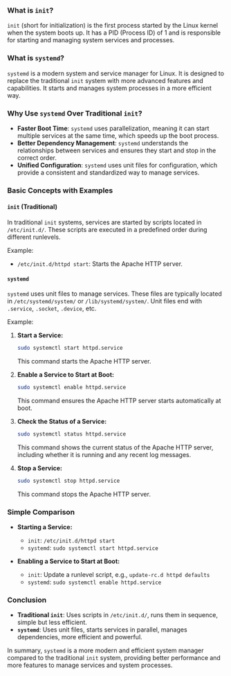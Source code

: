 

### What is `init`?

`init` (short for initialization) is the first process started by the Linux kernel when the system boots up. It has a PID (Process ID) of 1 and is responsible for starting and managing system services and processes.

### What is `systemd`?

`systemd` is a modern system and service manager for Linux. It is designed to replace the traditional `init` system with more advanced features and capabilities. It starts and manages system processes in a more efficient way.

### Why Use `systemd` Over Traditional `init`?

- **Faster Boot Time**: `systemd` uses parallelization, meaning it can start multiple services at the same time, which speeds up the boot process.
- **Better Dependency Management**: `systemd` understands the relationships between services and ensures they start and stop in the correct order.
- **Unified Configuration**: `systemd` uses unit files for configuration, which provide a consistent and standardized way to manage services.

### Basic Concepts with Examples

#### `init` (Traditional)

In traditional `init` systems, services are started by scripts located in `/etc/init.d/`. These scripts are executed in a predefined order during different runlevels.

Example:
- `/etc/init.d/httpd start`: Starts the Apache HTTP server.

#### `systemd`

`systemd` uses unit files to manage services. These files are typically located in `/etc/systemd/system/` or `/lib/systemd/system/`. Unit files end with `.service`, `.socket`, `.device`, etc.

Example:

1. **Start a Service:**
   ```bash
   sudo systemctl start httpd.service
   ```
   This command starts the Apache HTTP server.

2. **Enable a Service to Start at Boot:**
   ```bash
   sudo systemctl enable httpd.service
   ```
   This command ensures the Apache HTTP server starts automatically at boot.

3. **Check the Status of a Service:**
   ```bash
   sudo systemctl status httpd.service
   ```
   This command shows the current status of the Apache HTTP server, including whether it is running and any recent log messages.

4. **Stop a Service:**
   ```bash
   sudo systemctl stop httpd.service
   ```
   This command stops the Apache HTTP server.

### Simple Comparison

- **Starting a Service:**
  - `init`: `/etc/init.d/httpd start`
  - `systemd`: `sudo systemctl start httpd.service`

- **Enabling a Service to Start at Boot:**
  - `init`: Update a runlevel script, e.g., `update-rc.d httpd defaults`
  - `systemd`: `sudo systemctl enable httpd.service`

### Conclusion

- **Traditional `init`**: Uses scripts in `/etc/init.d/`, runs them in sequence, simple but less efficient.
- **`systemd`**: Uses unit files, starts services in parallel, manages dependencies, more efficient and powerful.

In summary, `systemd` is a more modern and efficient system manager compared to the traditional `init` system, providing better performance and more features to manage services and system processes.
